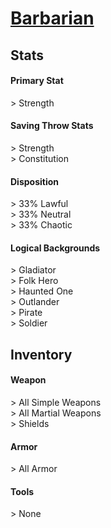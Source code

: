 # **[Barbarian](https://www.dndbeyond.com/classes/barbarian)**
## **Stats**
#### **Primary Stat**
\> Strength
#### **Saving Throw Stats**
\> Strength<br>
\> Constitution
#### **Disposition**
\> 33% Lawful<br>
\> 33% Neutral<br>
\> 33% Chaotic
#### **Logical Backgrounds**
\> Gladiator<br>
\> Folk Hero<br>
\> Haunted One<br>
\> Outlander<br>
\> Pirate<br>
\> Soldier
## **Inventory**
#### **Weapon**
\> All Simple Weapons<br>
\> All Martial Weapons<br>
\> Shields
#### **Armor**
\> All Armor
#### **Tools**
\> None
